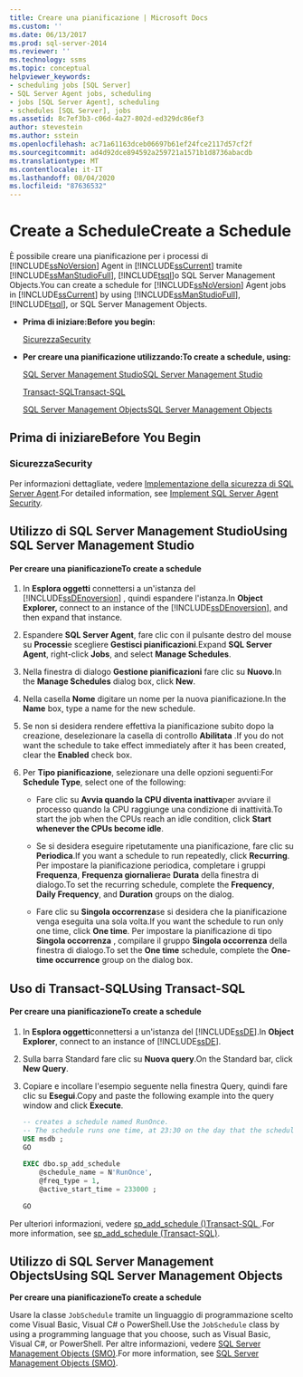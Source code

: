 ```yaml
---
title: Creare una pianificazione | Microsoft Docs
ms.custom: ''
ms.date: 06/13/2017
ms.prod: sql-server-2014
ms.reviewer: ''
ms.technology: ssms
ms.topic: conceptual
helpviewer_keywords:
- scheduling jobs [SQL Server]
- SQL Server Agent jobs, scheduling
- jobs [SQL Server Agent], scheduling
- schedules [SQL Server], jobs
ms.assetid: 8c7ef3b3-c06d-4a27-802d-ed329dc86ef3
author: stevestein
ms.author: sstein
ms.openlocfilehash: ac71a61163dceb06697b61ef24fce2117d57cf2f
ms.sourcegitcommit: ad4d92dce894592a259721a1571b1d8736abacdb
ms.translationtype: MT
ms.contentlocale: it-IT
ms.lasthandoff: 08/04/2020
ms.locfileid: "87636532"
---
```

# <a name="create-a-schedule"></a><span data-ttu-id="da982-102">Create a Schedule</span><span class="sxs-lookup"><span data-stu-id="da982-102">Create a Schedule</span></span>
  <span data-ttu-id="da982-103">È possibile creare una pianificazione per i processi di [!INCLUDE[ssNoVersion](../../includes/ssnoversion-md.md)] Agent in [!INCLUDE[ssCurrent](../../includes/sscurrent-md.md)] tramite [!INCLUDE[ssManStudioFull](../../includes/ssmanstudiofull-md.md)], [!INCLUDE[tsql](../../includes/tsql-md.md)]o SQL Server Management Objects.</span><span class="sxs-lookup"><span data-stu-id="da982-103">You can create a schedule for [!INCLUDE[ssNoVersion](../../includes/ssnoversion-md.md)] Agent jobs in [!INCLUDE[ssCurrent](../../includes/sscurrent-md.md)] by using [!INCLUDE[ssManStudioFull](../../includes/ssmanstudiofull-md.md)], [!INCLUDE[tsql](../../includes/tsql-md.md)], or SQL Server Management Objects.</span></span>  
  
-   <span data-ttu-id="da982-104">**Prima di iniziare:**</span><span class="sxs-lookup"><span data-stu-id="da982-104">**Before you begin:**</span></span>  
  
     [<span data-ttu-id="da982-105">Sicurezza</span><span class="sxs-lookup"><span data-stu-id="da982-105">Security</span></span>](#Security)  
  
-   <span data-ttu-id="da982-106">**Per creare una pianificazione utilizzando:**</span><span class="sxs-lookup"><span data-stu-id="da982-106">**To create a schedule, using:**</span></span>  
  
     [<span data-ttu-id="da982-107">SQL Server Management Studio</span><span class="sxs-lookup"><span data-stu-id="da982-107">SQL Server Management Studio</span></span>](#SSMS)  
  
     [<span data-ttu-id="da982-108">Transact-SQL</span><span class="sxs-lookup"><span data-stu-id="da982-108">Transact-SQL</span></span>](#TSQL)  
  
     [<span data-ttu-id="da982-109">SQL Server Management Objects</span><span class="sxs-lookup"><span data-stu-id="da982-109">SQL Server Management Objects</span></span>](#SMO)  
  
##  <a name="before-you-begin"></a><a name="BeforeYouBegin"></a> <span data-ttu-id="da982-110">Prima di iniziare</span><span class="sxs-lookup"><span data-stu-id="da982-110">Before You Begin</span></span>  
  
###  <a name="security"></a><a name="Security"></a> <span data-ttu-id="da982-111">Sicurezza</span><span class="sxs-lookup"><span data-stu-id="da982-111">Security</span></span>  
 <span data-ttu-id="da982-112">Per informazioni dettagliate, vedere [Implementazione della sicurezza di SQL Server Agent](implement-sql-server-agent-security.md).</span><span class="sxs-lookup"><span data-stu-id="da982-112">For detailed information, see [Implement SQL Server Agent Security](implement-sql-server-agent-security.md).</span></span>  
  
##  <a name="using-sql-server-management-studio"></a><a name="SSMS"></a> <span data-ttu-id="da982-113">Utilizzo di SQL Server Management Studio</span><span class="sxs-lookup"><span data-stu-id="da982-113">Using SQL Server Management Studio</span></span>  
  
#### <a name="to-create-a-schedule"></a><span data-ttu-id="da982-114">Per creare una pianificazione</span><span class="sxs-lookup"><span data-stu-id="da982-114">To create a schedule</span></span>  
  
1.  <span data-ttu-id="da982-115">In **Esplora oggetti** connettersi a un'istanza del [!INCLUDE[ssDEnoversion](../../includes/ssdenoversion-md.md)] , quindi espandere l'istanza.</span><span class="sxs-lookup"><span data-stu-id="da982-115">In **Object Explorer,** connect to an instance of the [!INCLUDE[ssDEnoversion](../../includes/ssdenoversion-md.md)], and then expand that instance.</span></span>  
  
2.  <span data-ttu-id="da982-116">Espandere **SQL Server Agent**, fare clic con il pulsante destro del mouse su **Processi**e scegliere **Gestisci pianificazioni**.</span><span class="sxs-lookup"><span data-stu-id="da982-116">Expand **SQL Server Agent**, right-click **Jobs**, and select **Manage Schedules**.</span></span>  
  
3.  <span data-ttu-id="da982-117">Nella finestra di dialogo **Gestione pianificazioni** fare clic su **Nuovo**.</span><span class="sxs-lookup"><span data-stu-id="da982-117">In the **Manage Schedules** dialog box, click **New**.</span></span>  
  
4.  <span data-ttu-id="da982-118">Nella casella **Nome** digitare un nome per la nuova pianificazione.</span><span class="sxs-lookup"><span data-stu-id="da982-118">In the **Name** box, type a name for the new schedule.</span></span>  
  
5.  <span data-ttu-id="da982-119">Se non si desidera rendere effettiva la pianificazione subito dopo la creazione, deselezionare la casella di controllo **Abilitata** .</span><span class="sxs-lookup"><span data-stu-id="da982-119">If you do not want the schedule to take effect immediately after it has been created, clear the **Enabled** check box.</span></span>  
  
6.  <span data-ttu-id="da982-120">Per **Tipo pianificazione**, selezionare una delle opzioni seguenti:</span><span class="sxs-lookup"><span data-stu-id="da982-120">For **Schedule Type**, select one of the following:</span></span>  
  
    -   <span data-ttu-id="da982-121">Fare clic su **Avvia quando la CPU diventa inattiva**per avviare il processo quando la CPU raggiunge una condizione di inattività.</span><span class="sxs-lookup"><span data-stu-id="da982-121">To start the job when the CPUs reach an idle condition, click **Start whenever the CPUs become idle**.</span></span>  
  
    -   <span data-ttu-id="da982-122">Se si desidera eseguire ripetutamente una pianificazione, fare clic su **Periodica**.</span><span class="sxs-lookup"><span data-stu-id="da982-122">If you want a schedule to run repeatedly, click **Recurring**.</span></span> <span data-ttu-id="da982-123">Per impostare la pianificazione periodica, completare i gruppi **Frequenza**, **Frequenza giornaliera**e **Durata** della finestra di dialogo.</span><span class="sxs-lookup"><span data-stu-id="da982-123">To set the recurring schedule, complete the **Frequency**, **Daily Frequency**, and **Duration** groups on the dialog.</span></span>  
  
    -   <span data-ttu-id="da982-124">Fare clic su **Singola occorrenza**se si desidera che la pianificazione venga eseguita una sola volta.</span><span class="sxs-lookup"><span data-stu-id="da982-124">If you want the schedule to run only one time, click **One time**.</span></span> <span data-ttu-id="da982-125">Per impostare la pianificazione di tipo **Singola occorrenza** , compilare il gruppo **Singola occorrenza** della finestra di dialogo.</span><span class="sxs-lookup"><span data-stu-id="da982-125">To set the **One time** schedule, complete the **One-time occurrence** group on the dialog box.</span></span>  
  
##  <a name="using-transact-sql"></a><a name="TSQL"></a> <span data-ttu-id="da982-126">Uso di Transact-SQL</span><span class="sxs-lookup"><span data-stu-id="da982-126">Using Transact-SQL</span></span>  
  
#### <a name="to-create-a-schedule"></a><span data-ttu-id="da982-127">Per creare una pianificazione</span><span class="sxs-lookup"><span data-stu-id="da982-127">To create a schedule</span></span>  
  
1.  <span data-ttu-id="da982-128">In **Esplora oggetti**connettersi a un'istanza del [!INCLUDE[ssDE](../../includes/ssde-md.md)].</span><span class="sxs-lookup"><span data-stu-id="da982-128">In **Object Explorer**, connect to an instance of [!INCLUDE[ssDE](../../includes/ssde-md.md)].</span></span>  
  
2.  <span data-ttu-id="da982-129">Sulla barra Standard fare clic su **Nuova query**.</span><span class="sxs-lookup"><span data-stu-id="da982-129">On the Standard bar, click **New Query**.</span></span>  
  
3.  <span data-ttu-id="da982-130">Copiare e incollare l'esempio seguente nella finestra Query, quindi fare clic su **Esegui**.</span><span class="sxs-lookup"><span data-stu-id="da982-130">Copy and paste the following example into the query window and click **Execute**.</span></span>  
  
    ```sql
    -- creates a schedule named RunOnce.   
    -- The schedule runs one time, at 23:30 on the day that the schedule is created.  
    USE msdb ;  
    GO  
  
    EXEC dbo.sp_add_schedule  
        @schedule_name = N'RunOnce',  
        @freq_type = 1,  
        @active_start_time = 233000 ;  
  
    GO  
    ```  
  
 <span data-ttu-id="da982-131">Per ulteriori informazioni, vedere [sp_add_schedule &#40;&#41;Transact-SQL ](/sql/relational-databases/system-stored-procedures/sp-add-schedule-transact-sql).</span><span class="sxs-lookup"><span data-stu-id="da982-131">For more information, see [sp_add_schedule &#40;Transact-SQL&#41;](/sql/relational-databases/system-stored-procedures/sp-add-schedule-transact-sql).</span></span>  
  
##  <a name="using-sql-server-management-objects"></a><a name="SMO"></a><span data-ttu-id="da982-132">Utilizzo di SQL Server Management Objects</span><span class="sxs-lookup"><span data-stu-id="da982-132">Using SQL Server Management Objects</span></span>  
 <span data-ttu-id="da982-133">**Per creare una pianificazione**</span><span class="sxs-lookup"><span data-stu-id="da982-133">**To create a schedule**</span></span>  
  
 <span data-ttu-id="da982-134">Usare la classe `JobSchedule` tramite un linguaggio di programmazione scelto come Visual Basic, Visual C# o PowerShell.</span><span class="sxs-lookup"><span data-stu-id="da982-134">Use the `JobSchedule` class by using a programming language that you choose, such as Visual Basic, Visual C#, or PowerShell.</span></span> <span data-ttu-id="da982-135">Per altre informazioni, vedere [SQL Server Management Objects (SMO)](https://msdn.microsoft.com/library/ms162169.aspx).</span><span class="sxs-lookup"><span data-stu-id="da982-135">For more information, see [SQL Server Management Objects (SMO)](https://msdn.microsoft.com/library/ms162169.aspx).</span></span>  
